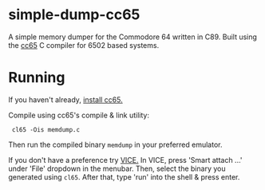 # simple-dump-cc65
A simple memory dumper for the Commodore 64 written in C89.
Built using the [cc65](https://cc65.github.io/index.html) C compiler for 6502 based systems.

# Running
If you haven't already, [install cc65.](https://cc65.github.io/getting-started.html)

Compile using cc65's compile & link utility:
```
 cl65 -Ois memdump.c
```

Then run the compiled binary `memdump` in your preferred emulator.

If you don't have a preference try [VICE.](https://vice-emu.sourceforge.io/)
In VICE, press 'Smart attach ...' under 'File' dropdown in the menubar.
Then, select the binary you generated using `cl65`.
After that, type 'run' into the shell & press enter.
